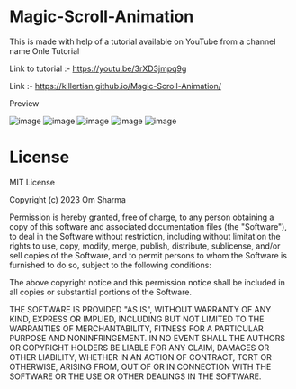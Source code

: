 # Magic-Scroll-Animation

This is made with help of a tutorial available on YouTube from a channel name Onle Tutorial

Link to tutorial :- https://youtu.be/3rXD3jmpq9g

Link :- https://killertian.github.io/Magic-Scroll-Animation/

Preview 

![image](https://user-images.githubusercontent.com/77867638/201161853-371ab879-7c15-4ca3-8770-633511d48b50.png)
![image](https://user-images.githubusercontent.com/77867638/201161947-bfe6f7af-80fe-44b0-b4a7-0c0229788c63.png)
![image](https://user-images.githubusercontent.com/77867638/201161999-86dda718-a0c5-4606-97d1-69480c69a464.png)
![image](https://user-images.githubusercontent.com/77867638/201162055-db7766f7-b6eb-49d2-9f00-3f3bbf4fb507.png)
![image](https://user-images.githubusercontent.com/77867638/201162097-c00d8930-f495-4ab2-9b92-a5cfba22932b.png)

# License

MIT License

Copyright (c) 2023 Om Sharma

Permission is hereby granted, free of charge, to any person obtaining a copy
of this software and associated documentation files (the "Software"), to deal
in the Software without restriction, including without limitation the rights
to use, copy, modify, merge, publish, distribute, sublicense, and/or sell
copies of the Software, and to permit persons to whom the Software is
furnished to do so, subject to the following conditions:

The above copyright notice and this permission notice shall be included in all
copies or substantial portions of the Software.

THE SOFTWARE IS PROVIDED "AS IS", WITHOUT WARRANTY OF ANY KIND, EXPRESS OR
IMPLIED, INCLUDING BUT NOT LIMITED TO THE WARRANTIES OF MERCHANTABILITY,
FITNESS FOR A PARTICULAR PURPOSE AND NONINFRINGEMENT. IN NO EVENT SHALL THE
AUTHORS OR COPYRIGHT HOLDERS BE LIABLE FOR ANY CLAIM, DAMAGES OR OTHER
LIABILITY, WHETHER IN AN ACTION OF CONTRACT, TORT OR OTHERWISE, ARISING FROM,
OUT OF OR IN CONNECTION WITH THE SOFTWARE OR THE USE OR OTHER DEALINGS IN THE
SOFTWARE.
